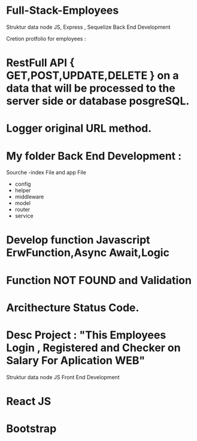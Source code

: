 # Full-Stack-Employees

Struktur data node JS, Express , Sequelize Back End Development

Cretion protfolio for employees :
# RestFull API { GET,POST,UPDATE,DELETE } on a data that will be processed to the server side or database posgreSQL.
# Logger original URL method.
# My folder Back End Development :
Sourche -index File and app File
- config
- helper
- middleware
- model
- router
- service
  
  
# Develop function Javascript ErwFunction,Async Await,Logic
# Function NOT FOUND and Validation
# Arcithecture Status Code.

# Desc Project : "This Employees Login , Registered and Checker on Salary For Aplication WEB"


Struktur data node JS Front End Development
# React JS
# Bootstrap
